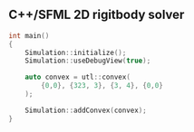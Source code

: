 ## C++/SFML 2D rigitbody solver

```C++
int main()
{
    Simulation::initialize();
    Simulation::useDebugView(true);

    auto convex = utl::convex(
        {0,0}, {323, 3}, {3, 4}, {0,0}
    );

    Simulation::addConvex(convex);
}

```
